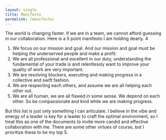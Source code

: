 ```yaml
---
layout: single
title: Manifesto
permalink: /manifesto/
---
```

The world is changing faster. If we are in a team, we cannot afford guessing in our collaboration. Here is a 5 point manifesto I am holding dearly.
4
1. We focus on our mission and goal. And our mission and goal must be helping the underserved people and make a profit.
2. We are all professional and excellent in our duty, understanding the fundamental of your trade is and relentlessly want to improve your quality of work are very important.
3. We are resolving blockers, executing and making progress in a collective and swift fashion.
4. We are respecting each others, and assume we are all helping each other out.
5. We are all human, we are all flawed in some sense. We depend on each other. So be compassionate and kind while we are making progress.

But this list is just only something I can articulate. I believe in the vibe and energy of a leader is key for a leader to craft the optimal environment, so I treat this as one of the documents to invite more candid and effective collaboration with me. There are some other virtues of course, but I prioritize these to be my top 5.
